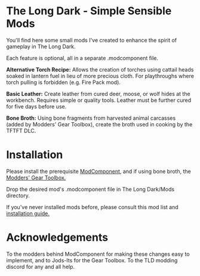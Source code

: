 # The Long Dark - Simple Sensible Mods
You'll find here some small mods I've created to enhance the spirit of gameplay in The Long Dark.

Each feature is optional, all in a separate .modcomponent file.

**Alternative Torch Recipe:** Allows the creation of torches using cattail heads soaked in lantern fuel in lieu of more precious cloth. For playthroughs where torch pulling is forbidden (e.g. Fire Pack mod).

**Basic Leather:** Create leather from cured deer, moose, or wolf hides at the workbench. Requires simple or quality tools. Leather must be further cured for five days before use.

**Bone Broth:** Using bone fragments from harvested animal carcasses (added by Modders' Gear Toolbox), create the broth used in cooking by the TFTFT DLC.

# Installation
Please install the prerequisite [ModComponent](https://github.com/dommrogers/ModComponent), and if using bone broth, the [Modders' Gear Toolbox.](https://github.com/Jods-Its/Modders-Gear-Toolbox)

Drop the desired mod's .modcomponent file in The Long Dark/Mods directory.

If you've never installed mods before, please consult this mod list and [installation guide.](https://xpazeman.com/tld-mod-list/install.html)

# Acknowledgements
To the modders behind ModComponent for making these changes easy to implement, and to Jods-Its for the Gear Toolbox.
To the TLD modding discord for any and all help.
